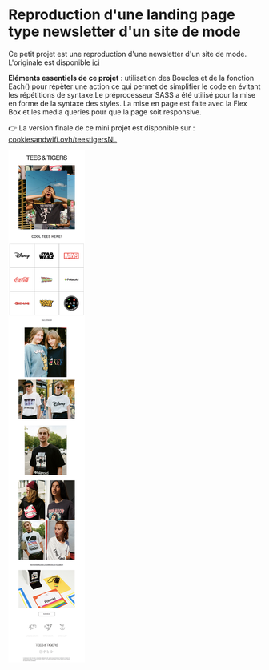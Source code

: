 # Reproduction d'une landing page type newsletter d'un site de mode

Ce petit projet est une reproduction d'une newsletter d'un site de mode. L'originale est disponible [ici](https://news.pullandbear.com/pub/sf/ResponseForm?_ri_=X0Gzc2X%3DYQpglLjHJlTQGsXzdLhywI8XTuzeY4hb3OO9LRnp1fyUXpLjzeXKUaKc3vza42U2UzfzfzfmOVXMtX%3DYQpglLjHJlTQGuEynTcG09K551ueefKzdqWl3n7jLT58qTjMN6MlTflwPzdzcJzab2RzecO&_ei_=EnnDXGIg0i9BFbWPDwzltfjVdAfDMag2xtPNOhNroG4522IaQdTAI0iKwlGjrgLAGF4tL3lQMUSllroXh_TRDE8DCtRZsU_wnrAGFoQWx2X_W0FqY6-Ww4kYRRlzkjkeiTE_w2JexmJYQstRzdSsjbWB70Ru7Po)

**Eléments essentiels de ce projet** : utilisation des Boucles et de la fonction Each() pour répèter une action ce qui permet de simplifier le code en évitant les répétitions de syntaxe.Le préprocesseur SASS a été utilisé pour la mise en forme de la syntaxe des styles. La mise en page est faite avec la Flex Box et les media queries pour que la page soit responsive. 


👉 La version finale de ce mini projet est disponible sur : [cookiesandwifi.ovh/teestigersNL](http://cookiesandwifi.ovh/teestigersNL)


![preview](https://github.com/clairedonut/teesandtigers-NL/blob/master/teestigersNL.png?raw=true)
